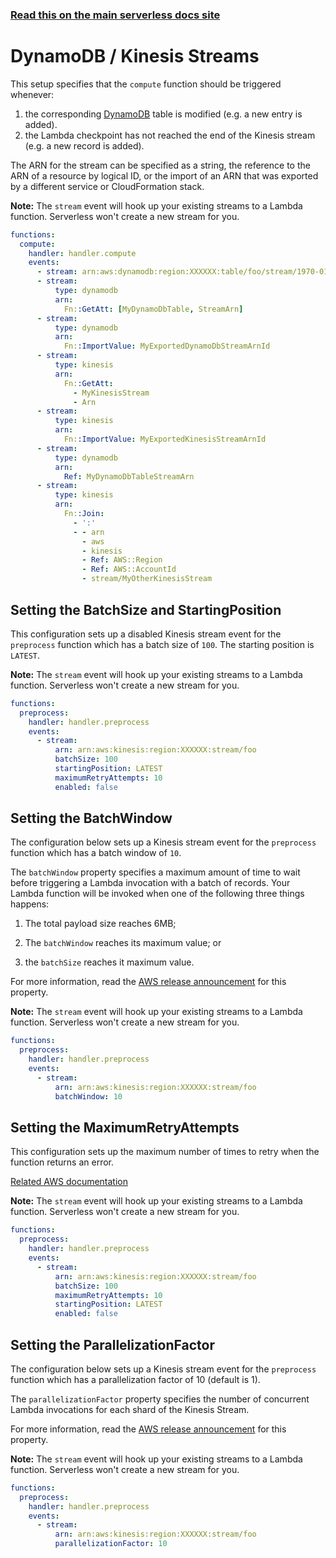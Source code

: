<!--
title: Serverless Framework - AWS Lambda Events - Kinesis & DynamoDB Streams
menuText: Kinesis & DynamoDB
menuOrder: 3
description:  Setting up AWS Kinesis Streams and AWS DynamoDB Streams Events with AWS Lambda via the Serverless Framework
layout: Doc
-->

<!-- DOCS-SITE-LINK:START automatically generated  -->

### [Read this on the main serverless docs site](https://www.serverless.com/framework/docs/providers/aws/events/streams)

<!-- DOCS-SITE-LINK:END -->

# DynamoDB / Kinesis Streams

This setup specifies that the `compute` function should be triggered whenever:

1. the corresponding [DynamoDB](https://serverless.com/dynamodb/) table is modified (e.g. a new entry is added).
2. the Lambda checkpoint has not reached the end of the Kinesis stream (e.g. a new record is added).

The ARN for the stream can be specified as a string, the reference to the ARN of a resource by logical ID, or the import of an ARN that was exported by a different service or CloudFormation stack.

**Note:** The `stream` event will hook up your existing streams to a Lambda function. Serverless won't create a new stream for you.

```yml
functions:
  compute:
    handler: handler.compute
    events:
      - stream: arn:aws:dynamodb:region:XXXXXX:table/foo/stream/1970-01-01T00:00:00.000
      - stream:
          type: dynamodb
          arn:
            Fn::GetAtt: [MyDynamoDbTable, StreamArn]
      - stream:
          type: dynamodb
          arn:
            Fn::ImportValue: MyExportedDynamoDbStreamArnId
      - stream:
          type: kinesis
          arn:
            Fn::GetAtt:
              - MyKinesisStream
              - Arn
      - stream:
          type: kinesis
          arn:
            Fn::ImportValue: MyExportedKinesisStreamArnId
      - stream:
          type: dynamodb
          arn:
            Ref: MyDynamoDbTableStreamArn
      - stream:
          type: kinesis
          arn:
            Fn::Join:
              - ':'
              - - arn
                - aws
                - kinesis
                - Ref: AWS::Region
                - Ref: AWS::AccountId
                - stream/MyOtherKinesisStream
```

## Setting the BatchSize and StartingPosition

This configuration sets up a disabled Kinesis stream event for the `preprocess` function which has a batch size of `100`. The starting position is
`LATEST`.

**Note:** The `stream` event will hook up your existing streams to a Lambda function. Serverless won't create a new stream for you.

```yml
functions:
  preprocess:
    handler: handler.preprocess
    events:
      - stream:
          arn: arn:aws:kinesis:region:XXXXXX:stream/foo
          batchSize: 100
          startingPosition: LATEST
          maximumRetryAttempts: 10
          enabled: false
```

## Setting the BatchWindow

The configuration below sets up a Kinesis stream event for the `preprocess` function which has a batch window of `10`.

The `batchWindow` property specifies a maximum amount of time to wait before triggering a Lambda invocation with a batch of records. Your Lambda function will be invoked when one of the following three things happens:

1. The total payload size reaches 6MB;

2. The `batchWindow` reaches its maximum value; or

3. the `batchSize` reaches it maximum value.

For more information, read the [AWS release announcement](https://aws.amazon.com/about-aws/whats-new/2019/09/aws-lambda-now-supports-custom-batch-window-for-kinesis-and-dynamodb-event-sources/) for this property.

**Note:** The `stream` event will hook up your existing streams to a Lambda function. Serverless won't create a new stream for you.

```yml
functions:
  preprocess:
    handler: handler.preprocess
    events:
      - stream:
          arn: arn:aws:kinesis:region:XXXXXX:stream/foo
          batchWindow: 10
```

## Setting the MaximumRetryAttempts

This configuration sets up the maximum number of times to retry when the function returns an error.

[Related AWS documentation](https://docs.aws.amazon.com/AWSCloudFormation/latest/UserGuide/aws-resource-lambda-eventsourcemapping.html#cfn-lambda-eventsourcemapping-maximumretryattempts)

**Note:** The `stream` event will hook up your existing streams to a Lambda function. Serverless won't create a new stream for you.

```yml
functions:
  preprocess:
    handler: handler.preprocess
    events:
      - stream:
          arn: arn:aws:kinesis:region:XXXXXX:stream/foo
          batchSize: 100
          maximumRetryAttempts: 10
          startingPosition: LATEST
          enabled: false
```

## Setting the ParallelizationFactor

The configuration below sets up a Kinesis stream event for the `preprocess` function which has a parallelization factor of 10 (default is 1).

The `parallelizationFactor` property specifies the number of concurrent Lambda invocations for each shard of the Kinesis Stream.

For more information, read the [AWS release announcement](https://aws.amazon.com/blogs/compute/new-aws-lambda-scaling-controls-for-kinesis-and-dynamodb-event-sources/) for this property.

**Note:** The `stream` event will hook up your existing streams to a Lambda function. Serverless won't create a new stream for you.

```yml
functions:
  preprocess:
    handler: handler.preprocess
    events:
      - stream:
          arn: arn:aws:kinesis:region:XXXXXX:stream/foo
          parallelizationFactor: 10
```
